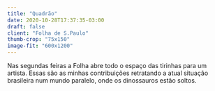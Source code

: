 ```yaml
---
title: "Quadrão"
date: 2020-10-28T17:37:35-03:00
draft: false
client: "Folha de S.Paulo"
thumb-crop: "75x150"
image-fit: "600x1200"
---
```

Nas segundas feiras a Folha abre todo o espaço das tirinhas para um artista. Essas são as minhas contribuições retratando a atual situação brasileira num mundo paralelo, onde os dinossauros estão soltos.